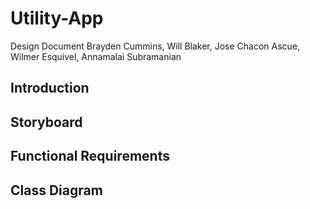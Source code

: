 # Utility-App
Design Document 
 Brayden Cummins, Will Blaker, Jose Chacon Ascue, Wilmer Esquivel, Annamalai Subramanian

## Introduction

## Storyboard

## Functional Requirements

## Class Diagram
